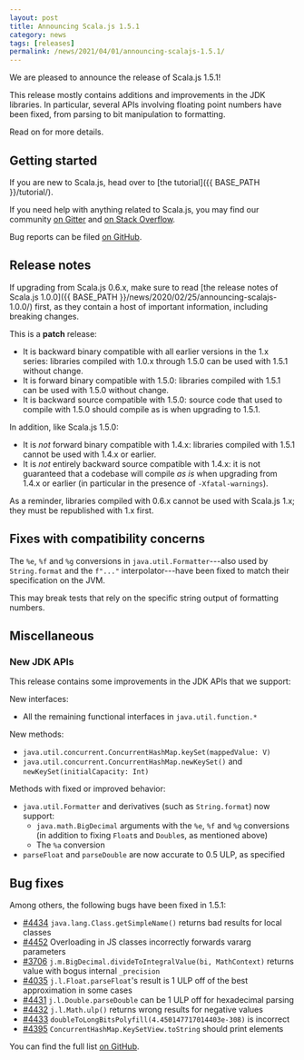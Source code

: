 ```yaml
---
layout: post
title: Announcing Scala.js 1.5.1
category: news
tags: [releases]
permalink: /news/2021/04/01/announcing-scalajs-1.5.1/
---
```



We are pleased to announce the release of Scala.js 1.5.1!

This release mostly contains additions and improvements in the JDK libraries.
In particular, several APIs involving floating point numbers have been fixed, from parsing to bit manipulation to formatting.

Read on for more details.

<!--more-->

## Getting started

If you are new to Scala.js, head over to [the tutorial]({{ BASE_PATH }}/tutorial/).

If you need help with anything related to Scala.js, you may find our community [on Gitter](https://gitter.im/scala-js/scala-js) and [on Stack Overflow](https://stackoverflow.com/questions/tagged/scala.js).

Bug reports can be filed [on GitHub](https://github.com/scala-js/scala-js/issues).

## Release notes

If upgrading from Scala.js 0.6.x, make sure to read [the release notes of Scala.js 1.0.0]({{ BASE_PATH }}/news/2020/02/25/announcing-scalajs-1.0.0/) first, as they contain a host of important information, including breaking changes.

This is a **patch** release:

* It is backward binary compatible with all earlier versions in the 1.x series: libraries compiled with 1.0.x through 1.5.0 can be used with 1.5.1 without change.
* It is forward binary compatible with 1.5.0: libraries compiled with 1.5.1 can be used with 1.5.0 without change.
* It is backward source compatible with 1.5.0: source code that used to compile with 1.5.0 should compile as is when upgrading to 1.5.1.

In addition, like Scala.js 1.5.0:

* It is *not* forward binary compatible with 1.4.x: libraries compiled with 1.5.1 cannot be used with 1.4.x or earlier.
* It is *not* entirely backward source compatible with 1.4.x: it is not guaranteed that a codebase will compile *as is* when upgrading from 1.4.x or earlier (in particular in the presence of `-Xfatal-warnings`).

As a reminder, libraries compiled with 0.6.x cannot be used with Scala.js 1.x; they must be republished with 1.x first.

## Fixes with compatibility concerns

The `%e`, `%f` and `%g` conversions in `java.util.Formatter`---also used by `String.format` and the `f"..."` interpolator---have been fixed to match their specification on the JVM.

This may break tests that rely on the specific string output of formatting numbers.

## Miscellaneous

### New JDK APIs

This release contains some improvements in the JDK APIs that we support:

New interfaces:

* All the remaining functional interfaces in `java.util.function.*`

New methods:

* `java.util.concurrent.ConcurrentHashMap.keySet(mappedValue: V)`
* `java.util.concurrent.ConcurrentHashMap.newKeySet()` and `newKeySet(initialCapacity: Int)`

Methods with fixed or improved behavior:

* `java.util.Formatter` and derivatives (such as `String.format`) now support:
  * `java.math.BigDecimal` arguments with the `%e`, `%f` and `%g` conversions (in addition to fixing `Float`s and `Double`s, as mentioned above)
  * The `%a` conversion
* `parseFloat` and `parseDouble` are now accurate to 0.5 ULP, as specified

## Bug fixes

Among others, the following bugs have been fixed in 1.5.1:

* [#4434](https://github.com/scala-js/scala-js/issues/4434) `java.lang.Class.getSimpleName()` returns bad results for local classes
* [#4452](https://github.com/scala-js/scala-js/issues/4452) Overloading in JS classes incorrectly forwards vararg parameters
* [#3706](https://github.com/scala-js/scala-js/issues/3706) `j.m.BigDecimal.divideToIntegralValue(bi, MathContext)` returns value with bogus internal `_precision`
* [#4035](https://github.com/scala-js/scala-js/issues/4035) `j.l.Float.parseFloat`'s result is 1 ULP off of the best approximation in some cases
* [#4431](https://github.com/scala-js/scala-js/issues/4431) `j.l.Double.parseDouble` can be 1 ULP off for hexadecimal parsing
* [#4432](https://github.com/scala-js/scala-js/issues/4432) `j.l.Math.ulp()` returns wrong results for negative values
* [#4433](https://github.com/scala-js/scala-js/issues/4433) `doubleToLongBitsPolyfill(4.450147717014403e-308)` is incorrect
* [#4395](https://github.com/scala-js/scala-js/issues/4395) `ConcurrentHashMap.KeySetView.toString` should print elements

You can find the full list [on GitHub](https://github.com/scala-js/scala-js/issues?q=is%3Aissue+milestone%3Av1.5.1+is%3Aclosed).
